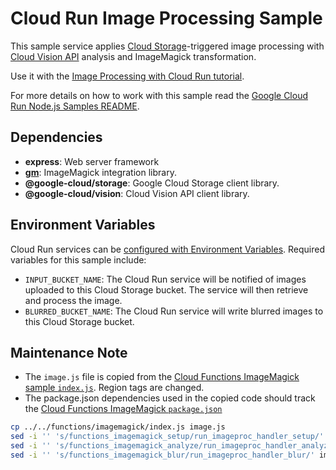 # Cloud Run Image Processing Sample

This sample service applies [Cloud Storage](https://cloud.google.com/storage/docs)-triggered image processing with [Cloud Vision API](https://cloud.google.com/vision/docs) analysis and ImageMagick transformation.

Use it with the [Image Processing with Cloud Run tutorial](http://cloud.google.com/run/docs/tutorials/image-processing).

For more details on how to work with this sample read the [Google Cloud Run Node.js Samples README](https://github.com/GoogleCloudPlatform/nodejs-docs-samples/tree/main/run).

## Dependencies

* **express**: Web server framework
* **[gm](https://github.com/aheckmann/gm#readme)**: ImageMagick integration library.
* **@google-cloud/storage**: Google Cloud Storage client library.
* **@google-cloud/vision**: Cloud Vision API client library.

## Environment Variables

Cloud Run services can be [configured with Environment Variables](https://cloud.google.com/run/docs/configuring/environment-variables).
Required variables for this sample include:

* `INPUT_BUCKET_NAME`: The Cloud Run service will be notified of images uploaded to this Cloud Storage bucket. The service will then retrieve and process the image.
* `BLURRED_BUCKET_NAME`: The Cloud Run service will write blurred images to this Cloud Storage bucket.

## Maintenance Note

* The `image.js` file is copied from the [Cloud Functions ImageMagick sample `index.js`](../../functions/imagemagick/index.js). Region tags are changed.
* The package.json dependencies used in the copied code should track the [Cloud Functions ImageMagick `package.json`](../../functions/imagemagick/package.json)

```sh
cp ../../functions/imagemagick/index.js image.js
sed -i '' 's/functions_imagemagick_setup/run_imageproc_handler_setup/' image.js
sed -i '' 's/functions_imagemagick_analyze/run_imageproc_handler_analyze/' image.js
sed -i '' 's/functions_imagemagick_blur/run_imageproc_handler_blur/' image.js
```
